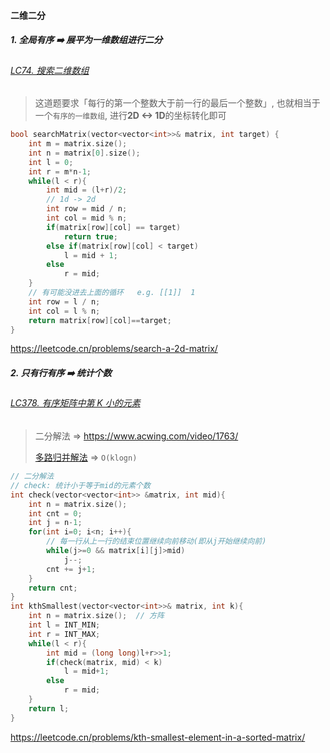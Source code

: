 #### 二维二分

##### 1. 全局有序 ➡️ 展平为一维数组进行二分
###### [LC74. 搜索二维数组](/workspace/74.%E6%90%9C%E7%B4%A2%E4%BA%8C%E7%BB%B4%E7%9F%A9%E9%98%B5.cpp)
> 这道题要求「每行的第一个整数大于前一行的最后一个整数」, 也就相当于一个`有序的一维数组`, 进行**2D <-> 1D**的坐标转化即可

```CPP
bool searchMatrix(vector<vector<int>>& matrix, int target) {
    int m = matrix.size();
    int n = matrix[0].size();
    int l = 0;
    int r = m*n-1;
    while(l < r){
        int mid = (l+r)/2;
        // 1d -> 2d
        int row = mid / n;
        int col = mid % n;
        if(matrix[row][col] == target)
            return true;
        else if(matrix[row][col] < target)
            l = mid + 1;
        else
            r = mid;
    }
    // 有可能没进去上面的循环   e.g. [[1]]  1
    int row = l / n;
    int col = l % n;
    return matrix[row][col]==target;
}
```
https://leetcode.cn/problems/search-a-2d-matrix/


##### 2. 只有行有序 ➡️ 统计个数
###### [LC378. 有序矩阵中第 K 小的元素](/workspace/378.%E6%9C%89%E5%BA%8F%E7%9F%A9%E9%98%B5%E4%B8%AD%E7%AC%AC-k-%E5%B0%8F%E7%9A%84%E5%85%83%E7%B4%A0-2.cpp)

> 二分解法 => https://www.acwing.com/video/1763/
> 
> [多路归并解法](/markdown/%E4%B8%93%E9%A2%98%20-%20%E5%A4%9A%E8%B7%AF%E5%BD%92%E5%B9%B6.md) => `O(klogn)`

```CPP
// 二分解法
// check: 统计小于等于mid的元素个数
int check(vector<vector<int>> &matrix, int mid){
    int n = matrix.size();
    int cnt = 0;
    int j = n-1;
    for(int i=0; i<n; i++){
        // 每一行从上一行的结束位置继续向前移动(即从j开始继续向前)
        while(j>=0 && matrix[i][j]>mid)
            j--;
        cnt += j+1;
    }
    return cnt;
}
int kthSmallest(vector<vector<int>>& matrix, int k){
    int n = matrix.size();  // 方阵
    int l = INT_MIN;
    int r = INT_MAX;
    while(l < r){
        int mid = (long long)l+r>>1;
        if(check(matrix, mid) < k)
            l = mid+1;
        else
            r = mid;
    }
    return l;
}
```
https://leetcode.cn/problems/kth-smallest-element-in-a-sorted-matrix/

